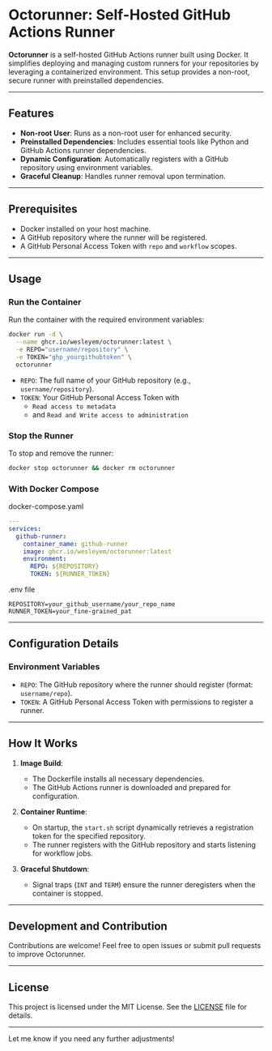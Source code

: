 # Octorunner: Self-Hosted GitHub Actions Runner

**Octorunner** is a self-hosted GitHub Actions runner built using Docker. It simplifies deploying and managing custom runners for your repositories by leveraging a containerized environment. This setup provides a non-root, secure runner with preinstalled dependencies.

---

## Features

- **Non-root User**: Runs as a non-root user for enhanced security.
- **Preinstalled Dependencies**: Includes essential tools like Python and GitHub Actions runner dependencies.
- **Dynamic Configuration**: Automatically registers with a GitHub repository using environment variables.
- **Graceful Cleanup**: Handles runner removal upon termination.

---

## Prerequisites

- Docker installed on your host machine.
- A GitHub repository where the runner will be registered.
- A GitHub Personal Access Token with `repo` and `workflow` scopes.

---

## Usage

### Run the Container

Run the container with the required environment variables:
```bash
docker run -d \
  --name ghcr.io/wesleyem/octorunner:latest \
  -e REPO="username/repository" \
  -e TOKEN="ghp_yourgithubtoken" \
  octorunner
```

- `REPO`: The full name of your GitHub repository (e.g., `username/repository`).
- `TOKEN`: Your GitHub Personal Access Token with
  - `Read access to metadata`
  - and `Read and Write access to administration`

### Stop the Runner

To stop and remove the runner:
```bash
docker stop octorunner && docker rm octorunner
```

### With Docker Compose

docker-compose.yaml
```yaml
---
services:
  github-runner:
    container_name: github-runner
    image: ghcr.io/wesleyem/octorunner:latest
    environment:
      REPO: ${REPOSITORY}
      TOKEN: ${RUNNER_TOKEN}
```

.env file
```
REPOSITORY=your_github_username/your_repo_name
RUNNER_TOKEN=your_fine-grained_pat
```

---

## Configuration Details

### Environment Variables

- `REPO`: The GitHub repository where the runner should register (format: `username/repo`).
- `TOKEN`: A GitHub Personal Access Token with permissions to register a runner.

---

## How It Works

1. **Image Build**:
   - The Dockerfile installs all necessary dependencies.
   - The GitHub Actions runner is downloaded and prepared for configuration.

2. **Container Runtime**:
   - On startup, the `start.sh` script dynamically retrieves a registration token for the specified repository.
   - The runner registers with the GitHub repository and starts listening for workflow jobs.

3. **Graceful Shutdown**:
   - Signal traps (`INT` and `TERM`) ensure the runner deregisters when the container is stopped.

---

## Development and Contribution

Contributions are welcome! Feel free to open issues or submit pull requests to improve Octorunner.

---

## License

This project is licensed under the MIT License. See the [LICENSE](LICENSE) file for details.

---

Let me know if you need any further adjustments!